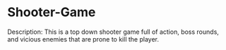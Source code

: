 # Shooter-Game

Description: This is a top down shooter game full of action, boss rounds, and vicious enemies that are prone to kill the player.
